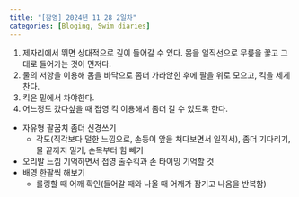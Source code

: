 ```yaml
---
title: "[잠영] 2024년 11 28 2일차"
categories: [Bloging, Swim diaries]
---
```



1. 제자리에서 뛰면 상대적으로 깊이 들어갈 수 있다. 몸을 일직선으로 무릎을 꿇고 그대로 들어가는 것이 먼저다.
2. 물의 저항을 이용해 몸을 바닥으로 좀더 가라앉힌 후에 팔을 위로 모으고, 킥을 세게 찬다.
3. 킥은 밑에서 차야한다.
4. 어느정도 갔다싶을 때 접영 킥 이용해서 좀더 갈 수 있도록 한다.

- 자유형 팔꿈치 좀더 신경쓰기
  - 각도(직각보다 덜한 느낌으로, 손등이 앞을 쳐다보면서 일직서), 좀더 기다리기, 물 끝까지 밀기, 손목부터 힘 빼기
- 오리발 느낌 기억하면서 접영 출수킥과 손 타이밍 기억할 것
- 배영 한팔씩 해보기
  - 롤링할 때 어깨 확인(들어갈 때와 나올 때 어깨가 잠기고 나옴을 반복함)
 
